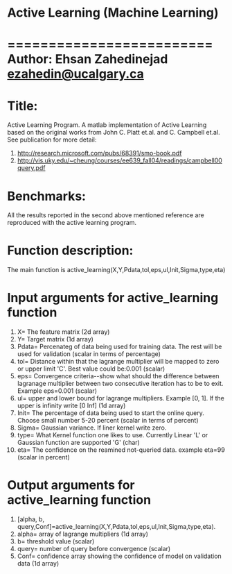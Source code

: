 # Active Learning (Machine Learning)
=========================
Author: Ehsan Zahedinejad ezahedin@ucalgary.ca
=========================

Title:
=========================
Active Learning Program. A matlab implementation of Active Learning based on the original works from
John C. Platt et.al. and C. Campbell et.al. See publication for more detail: 
1. http://research.microsoft.com/pubs/68391/smo-book.pdf
2. http://vis.uky.edu/~cheung/courses/ee639_fall04/readings/campbell00query.pdf

Benchmarks:
=========================
All the results reported in the second above mentioned reference are reproduced with the active learning program.


Function description:
============================================
The main function is active_learning(X,Y,Pdata,tol,eps,ul,Init,Sigma,type,eta)

Input arguments for active_learning function
===========================================
1. X= The feature matrix (2d array)
2. Y= Target matrix (1d array)
3. Pdata= Percenateg of data being used for training data. The rest will be used for validation (scalar in terms of percentage)
4. tol= Distance within that the lagrange multiplier will be mapped to zero or upper limit 'C'. Best value could be:0.001 (scalar)
5. eps= Convergence criteria--show what should the difference between lagranage multiplier between two consecutive iteration has to be to exit. Example eps=0.001 (scalar)
6. ul= upper and lower bound for lagrange multipliers. Example [0, 1]. If the upper is infinity write [0 Inf] (1d array) 
7. Init= The percentage of data being used to start the online query. Choose small number 5-20 percent (scalar in terms of percent)
8. Sigma= Gaussian variance. If liner kernel write zero.
9. type= What Kernel function one likes to use. Currently Linear 'L' or Gaussian function are supported 'G' (char)
10. eta= The confidence on the reamined not-queried data. example eta=99 (scalar in percent)


Output arguments for active_learning function
===========================================
1. [alpha, b, query,Conf]=active_learning(X,Y,Pdata,tol,eps,ul,Init,Sigma,type,eta).
2. alpha= array of lagrange multipliers (1d array)
3. b= threshold value (scalar)
4. query= number of query before convergence (scalar)
5. Conf= confidence array showing the confidence of model on validation data (1d array)
